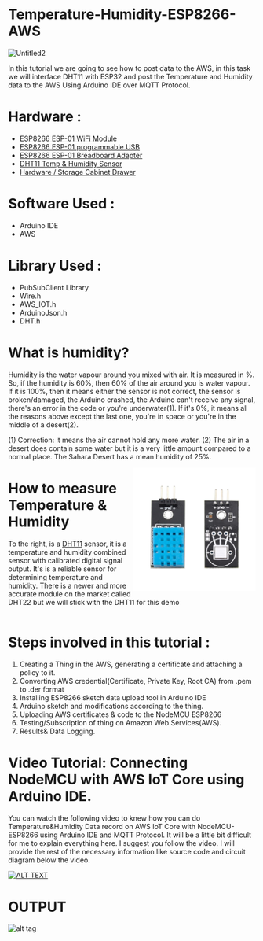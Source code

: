 # Temperature-Humidity-ESP8266-AWS
![Untitled2](https://user-images.githubusercontent.com/100269450/182680637-3ee3af53-63e8-4430-bc93-e99a1e11f373.png)

In this tutorial we are going to see how to post data to the AWS, in this task we will interface DHT11 with ESP32 and post the Temperature and Humidity data to the AWS Using Arduino IDE over MQTT Protocol.

# Hardware :
- [ESP8266 ESP-01 WiFi Module](https://amzn.to/30fUWNS)
- [ESP8266 ESP-01 programmable USB](https://amzn.to/345egi6)
- [ESP8266 ESP-01 Breadboard Adapter](https://amzn.to/3kSFVcP)
- [DHT11 Temp & Humidity Sensor](https://amzn.to/2Qs9fcV)
- [Hardware / Storage Cabinet Drawer](https://amzn.to/36ehDpB)

# Software Used :
- Arduino IDE
- AWS

# Library Used :
- PubSubClient Library
- Wire.h
- AWS_IOT.h
- ArduinoJson.h
- DHT.h


# What is humidity? 
Humidity is the water vapour around you mixed with air. It is measured in %. So, if the humidity is 60%, then 60% of the air around you is water vapour. If it is 100%, then it means either the sensor is not correct, the sensor is broken/damaged, the Arduino crashed, the Arduino can't receive any signal, there's an error in the code or you're underwater(1). If it's 0%, it means all the reasons above except the last one, you're in space or you're in the middle of a desert(2).

(1) Correction: it means the air cannot hold any more water.
(2) The air in a desert does contain some water but it is a very little amount compared to a normal place. The Sahara Desert has a mean humidity of 25%.

<img align="right" src="https://github.com/MecaHumArduino/arduino-uno-aws-weather-station/blob/master/docs/dht11.jpeg?raw=true" style="max-width:100%;" height="250">

# How to measure Temperature & Humidity
To the right, is a [DHT11](https://amzn.to/2Qs9fcV) sensor, it is a temperature and humidity combined sensor with calibrated digital signal output. It's is a reliable sensor for determining temperature and humidity. There is a newer and more accurate module on the market called DHT22 but we will stick with the DHT11 for this demo<br><br>

# Steps involved in this tutorial :
1. Creating a Thing in the AWS, generating a certificate and attaching a policy to it.
2. Converting AWS credential(Certificate, Private Key, Root CA) from .pem to .der format
3. Installing ESP8266 sketch data upload tool in Arduino IDE
4. Arduino sketch and modifications according to the thing.
5. Uploading AWS certificates & code to the NodeMCU ESP8266
6. Testing/Subscription of thing on Amazon Web Services(AWS).
7. Results& Data Logging.

# Video Tutorial: Connecting NodeMCU with AWS IoT Core using Arduino IDE.
You can watch the following video to knew how you can do Temperature&Humidity Data record on AWS IoT Core with NodeMCU-ESP8266 using Arduino IDE and MQTT Protocol.
It will be a little bit difficult for me to explain everything here. I suggest you follow the video. I will provide the rest of the necessary information like source code and circuit diagram below the video.

[![ ALT TEXT](https://user-images.githubusercontent.com/100269450/182787325-5f0185f7-f590-4bb0-a156-ba10bca0dfd3.jpg)](https://www.youtube.com/watch?v=28FS2qix2u4&t=6s)

# OUTPUT
![alt tag](https://github.com/mjScientech/Monitoring-Temp-and-Humidity-using-AWS-ESP32/blob/master/AWS_Output.JPG)

